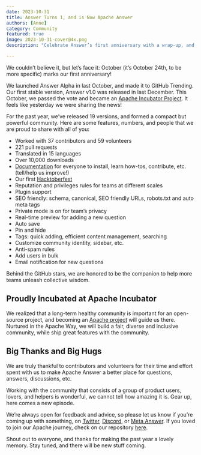 ```yaml
---
date: 2023-10-31
title: Answer Turns 1, and is Now Apache Answer
authors: [Anne]
category: Community
featured: true
image: 2023-10-31-cover@4x.png
description: "Celebrate Answer’s first anniversary with a wrap-up, and stay tuned for new features coming next year. "

---
```


We couldn’t believe it, but let’s face it: October (it’s October 24th, to be more specific) marks our first anniversary!

We launched Answer Alpha in last October, and made it to GitHub Trending. Our first stable version, Answer v1.0 was released in last December. This October, we passed the vote and became an [Apache Incubator Project](https://incubator.apache.org/projects/answer.html). It feels like yesterday we were sharing the news! 

For the past year, we’ve released 19 versions, and formed a compact but powerful community. Here are some features, numbers, and people that we are proud to share with all of you:
* Worked with 37 contributors and 59 volunteers
* 221 pull requests
* Translated in 15 languages
* Over 10,000 downloads
* [Documentation](https://answer.apache.org/docs) for everyone to install, learn how-tos, contribute, etc. (tell/help us improve!)
* Our first [Hacktoberfest](https://answer.apache.org/blog/celebrate-answer-first-anniversary-with-hacktoberfest-2023) 
* Reputation and privileges rules for teams at different scales
* Plugin support 
* SEO friendly: schema, canonical, SEO friendly URLs, robots.txt and auto meta tags
* Private mode is on for team’s privacy
* Real-time preview for adding a new question
* Auto save
* Pin and hide
* Tags: quick adding, efficient content management, searching
* Customize community identity, sidebar, etc. 
* Anti-spam rules
* Add users in bulk
* Email notification for new questions

Behind the GitHub stars, we are honored to be the companion to help more teams unleash collective wisdom.

## Proudly Incubated at Apache Incubator
We realized that a long-term healthy community is important for an open-source project, and becoming an [Apache project](https://answer.apache.org/blog/answer-enters-apache-incubator/) will guide us there. Nurtured in the Apache Way, we will build a fair, diverse and inclusive community, while ship great features with the community. 


## Big Thanks and Big Hugs
We are truly thankful to contributors and volunteers for their time and effort spent with us to make Apache Answer a better place for questions, answers, discussions, etc. 

Working with the community that consists of a group of product users, lovers, and helpers is wonderful, we cannot tell how amazing it is. Gear up, here comes a new episode.

We’re always open for feedback and advice, so please let us know if you’re coming up with something, on [Twitter](https://twitter.com/AnswerDev), [Discord](https://discord.gg/c537sFxu), or [Meta Answer](https://meta.answer.dev/). If you loved to join our Apache journey, check on our repository [here](https://github.com/apache/answer).

Shout out to everyone, and thanks for making the past year a lovely memory. Stay tuned, and there will be new stuff coming. 
